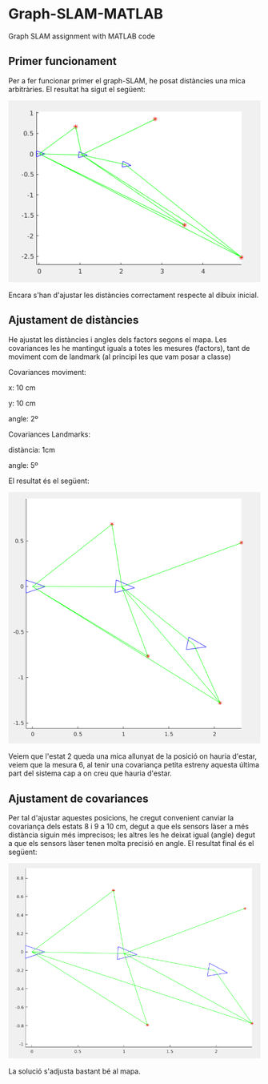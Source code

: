 # Graph-SLAM-MATLAB
Graph SLAM assignment with MATLAB code 

## Primer funcionament
Per a fer funcionar primer el graph-SLAM, he posat distàncies una mica arbitràries. El resultat ha sigut el següent:

![alt text](Imatges/i1.png)

Encara s'han d'ajustar les distàncies correctament respecte al dibuix inicial.

## Ajustament de distàncies

He ajustat les distàncies i angles dels factors segons el mapa. Les covariances les he mantingut iguals a totes les mesures (factors), tant de moviment com de landmark (al principi les que vam posar a classe)

Covariances moviment:

x: 10 cm

y: 10 cm

angle: 2º

Covariances Landmarks:

distància: 1cm

angle: 5º

El resultat és el següent:

![alt text](Imatges/i2.png)

Veiem que l'estat 2 queda una mica allunyat de la posició on hauria d'estar, veiem que la mesura 6, al tenir una covariança petita estreny aquesta última part del sistema cap a on creu que hauria d'estar.


## Ajustament de covariances

Per tal d'ajustar aquestes posicions, he cregut convenient canviar la covariança dels estats 8 i 9 a 10 cm, degut a que els sensors làser a més distància siguin més imprecisos; les altres les he deixat igual (angle) degut a que els sensors làser tenen molta precisió en angle. El resultat final és el següent:

![alt text](Imatges/i3.png)

La solució s'adjusta bastant bé al mapa.



